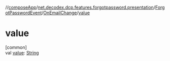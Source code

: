 //[composeApp](../../../../index.md)/[net.decodex.dcp.features.forgotpassword.presentation](../../index.md)/[ForgotPasswordEvent](../index.md)/[OnEmailChange](index.md)/[value](value.md)

# value

[common]\
val [value](value.md): [String](https://kotlinlang.org/api/latest/jvm/stdlib/kotlin/-string/index.html)
